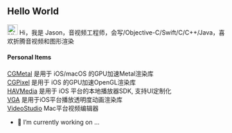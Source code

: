 
<!--
**cgeffect/cgeffect** is a ✨ _special_ ✨ repository because its `README.md` (this file) appears on your GitHub profile.

Here are some ideas to get you started:

- 🔭 I’m currently working on ...
- 🌱 I’m currently learning ...
- 👯 I’m looking to collaborate on ...
- 🤔 I’m looking for help with ...
- 💬 Ask me about ...
- 📫 How to reach me: ...
- 😄 Pronouns: ...
- ⚡ Fun fact: ...
-->

## Hello World

<img src='https://qpluspicture.oss-cn-beijing.aliyuncs.com/6LjjQA/Hi.gif' alt='Hi' width="24"/> Hi，我是 Jason，音视频工程师，会写/Objective-C/Swift/C/C++/Java，喜欢折腾音视频和图形渲染

####  Personal Items
<a href="https://github.com/cgeffect/CGMetal" target="_blank">CGMetal</a> 是用于 iOS/macOS 的GPU加速Metal渲染库</br>
<a href="https://github.com/cgeffect/CGPixel" target="_blank">CGPixel</a> 是用于 iOS 的GPU加速OpenGL渲染库</br>
<a href="https://github.com/cgeffect/CGPlayer" target="_blank">HAVMedia</a> 是用于 iOS 平台的本地播放器SDK, 支持UI定制化</br>
<a href="https://github.com/cgeffect/VGA" target="_blank">VGA</a> 是用于iOS平台播放透明度动画渲染库</br>
<a href="https://github.com/cgeffect/VideoStudio" target="_blank">VideoStudio</a> Mac平台视频编辑器</br>

- 🔭 I’m currently working on ... 
